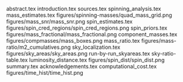 abstract.tex
introduction.tex
sources.tex
spinning_analysis.tex
mass_estimates.tex
figures/spinning-masses/quad_mass_grid.png
figures/mass_snr/mass_snr.png
spin_estimates.tex
figures/spin_cred_regions/spin_cred_regions.png
spin_priors.tex
figures/mass_fractional/mass_fractional.png
component_masses.tex
figures/compmasses/mass_boxes.png
mass_ratio.tex
figures/mass-ratio/m2_cumulatives.png
sky_localization.tex
figures/sky_areas/sky_areas.png
run-by-run_skyareas.tex
sky-ratio-table.tex
luminosity_distance.tex
figures/spin_dist/spin_dist.png
summary.tex
acknowledgements.tex
computational_cost.tex
figures/time_hist/time_hist.png
    
  
  
  
